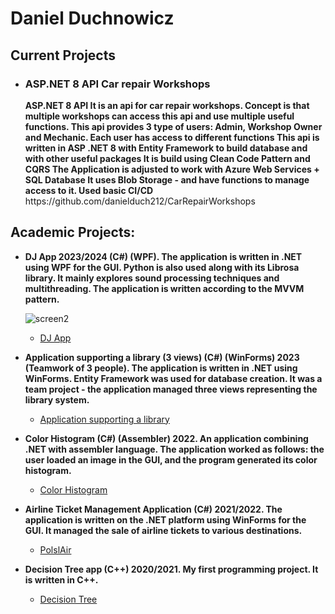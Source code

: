 <h1>Daniel Duchnowicz <br/></h1>

<h2> Current Projects </h2>

- <h3> ASP.NET 8 API Car repair Workshops </h3>
  <b> ASP.NET 8 API </b>
  <b> It is an api for car repair workshops. </b>
  <b> Concept is that multiple workshops can access this api and use multiple useful functions. </b>
  <b> This api provides 3 type of users: Admin, Workshop Owner and Mechanic. </b>
  <b> Each user has access to different functions </b>
  <b> This api is written in ASP .NET 8 with Entity Framework to build database and with other useful packages </b>
  <b> It is build using Clean Code Pattern and CQRS </b>
  <b> The Application is adjusted to work with Azure Web Services + SQL Database </b>
  <b> It uses Blob Storage - and have functions to manage access to it. </b>
  <b> Used basic CI/CD </b>
  https://github.com/danielduch212/CarRepairWorkshops
  


<h2> Academic Projects:</h2>

- <b> DJ App 2023/2024 (C#) (WPF). </b>
  <b> The application is written in .NET using WPF for the GUI. Python is also used along with its Librosa library. </b>
  <b> It mainly explores sound processing techniques and multithreading. </b>
  <b> The application is written according to the MVVM pattern. </b>
  
  ![screen2](https://github.com/danielduch212/danielduch212/assets/72360092/99f4fc95-b9b1-417a-9494-f748649bc349)



  - [DJ App](https://github.com/danielduch212/DjProgram)
    
- <b> Application supporting a library (3 views) (C#) (WinForms) 2023 (Teamwork of 3 people). </b>
  <b> The application is written in .NET using WinForms. Entity Framework was used for database creation. It was a team project - the application managed three views representing the library system. </b>
  - [Application supporting a library](https://github.com/danielduch212/LibraryManagmentStudio)
    
- <b> Color Histogram (C#) (Assembler) 2022. </b>
  <b> An application combining .NET with assembler language. The application worked as follows: the user loaded an image in the GUI, and the program generated its color histogram. </b>
  - [Color Histogram](https://github.com/danielduch212/Histogram-Barw)

- <b> Airline Ticket Management Application (C#) 2021/2022. </b>
  <b> The application is written on the .NET platform using WinForms for the GUI. It managed the sale of airline tickets to various destinations. </b>
  - [PolslAir](https://github.com/danielduch212/PolslAir)
    
- <b> Decision Tree app (C++) 2020/2021. </b>
  <b> My first programming project. It is written in C++. </b>
  - [Decision Tree](https://github.com/danielduch212/Drzewo-Decyzyjne-2020)

